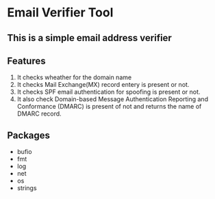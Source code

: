 # Email Verifier Tool
## This is a simple email address verifier

## Features
1. It checks wheather for the domain name
2. It checks Mail Exchange(MX) record entery is present or not.
3. It checks SPF email authentication for spoofing is present or not. 
4. It also check Domain-based Message Authentication Reporting and Conformance (DMARC) is present of not and returns the name of DMARC record.

## Packages
* bufio
* fmt
* log
* net
* os
* strings
